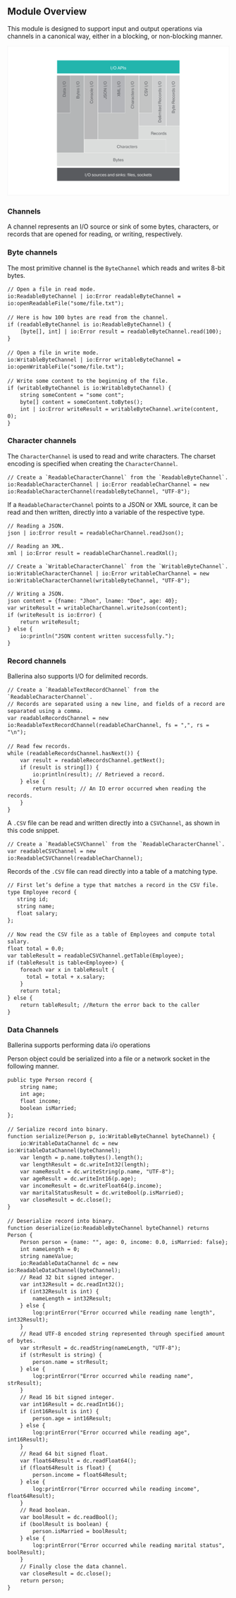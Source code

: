 ## Module Overview

This module is designed to support input and output operations via channels in a canonical way, either in a blocking,
or non-blocking manner.

![architecture](resources/package-architecture.svg)

### Channels
A channel represents an I/O source or sink of some bytes, characters, or records that are opened for reading, or
writing, respectively.
### Byte channels
The most primitive channel is the `ByteChannel` which reads and writes 8-bit bytes.

```ballerina
// Open a file in read mode.
io:ReadableByteChannel | io:Error readableByteChannel = io:openReadableFile("some/file.txt");

// Here is how 100 bytes are read from the channel.
if (readableByteChannel is io:ReadableByteChannel) {
    [byte[], int] | io:Error result = readableByteChannel.read(100);
}

// Open a file in write mode.
io:WritableByteChannel | io:Error writableByteChannel = io:openWritableFile("some/file.txt");

// Write some content to the beginning of the file.
if (writableByteChannel is io:WritableByteChannel) {
    string someContent = "some cont";
    byte[] content = someContent.toBytes();
    int | io:Error writeResult = writableByteChannel.write(content, 0);
}

```
### Character channels
The `CharacterChannel` is used to read and write characters. The charset encoding is specified when creating the
`CharacterChannel`.

 ```ballerina
// Create a `ReadableCharacterChannel` from the `ReadableByteChannel`.
io:ReadableCharacterChannel | io:Error readableCharChannel = new io:ReadableCharacterChannel(readableByteChannel, "UTF-8");
```

If a `ReadableCharacterChannel` points to a JSON or XML source, it can be read and then written, directly into a variable of
the respective type.

```ballerina
// Reading a JSON.
json | io:Error result = readableCharChannel.readJson();
```
```ballerina
// Reading an XML.
xml | io:Error result = readableCharChannel.readXml();
```

```ballerina
// Create a `WritableCharacterChannel` from the `WritableByteChannel`.
io:WritableCharacterChannel | io:Error writableCharChannel = new io:WritableCharacterChannel(writableByteChannel, "UTF-8");
```

```ballerina
// Writing a JSON.
json content = {fname: "Jhon", lname: "Doe", age: 40};
var writeResult = writableCharChannel.writeJson(content);
if (writeResult is io:Error) {
    return writeResult;
} else {
    io:println("JSON content written successfully.");
}
```

### Record channels
Ballerina also supports I/O for delimited records.

```ballerina
// Create a `ReadableTextRecordChannel` from the `ReadableCharacterChannel`.
// Records are separated using a new line, and fields of a record are separated using a comma.
var readableRecordsChannel = new io:ReadableTextRecordChannel(readableCharChannel, fs = ",", rs = "\n");

// Read few records.
while (readableRecordsChannel.hasNext()) {
    var result = readableRecordsChannel.getNext();
    if (result is string[]) {
        io:println(result); // Retrieved a record.
    } else {
        return result; // An IO error occurred when reading the records.
    }
}
```

A `.CSV` file can be read and written directly into a `CSVChannel`, as shown in this code snippet.

```ballerina
// Create a `ReadableCSVChannel` from the `ReadableCharacterChannel`.
var readableCSVChannel = new io:ReadableCSVChannel(readableCharChannel);
```

Records of the `.CSV` file can read directly into a table of a matching type.

 ```ballerina
// First let’s define a type that matches a record in the CSV file.
type Employee record {
    string id;
    string name;
    float salary;
};

// Now read the CSV file as a table of Employees and compute total salary.
float total = 0.0;
var tableResult = readableCSVChannel.getTable(Employee);
if (tableResult is table<Employee>) {
     foreach var x in tableResult {
       total = total + x.salary;
     }
     return total;
} else {
     return tableResult; //Return the error back to the caller
}
```

### Data Channels
Ballerina supports performing data i/o operations

Person object could be serialized into a file or a network socket in the following manner.

```ballerina
public type Person record {
    string name;
    int age;
    float income;
    boolean isMarried;
};

// Serialize record into binary.
function serialize(Person p, io:WritableByteChannel byteChannel) {
    io:WritableDataChannel dc = new io:WritableDataChannel(byteChannel);
    var length = p.name.toBytes().length();
    var lengthResult = dc.writeInt32(length);
    var nameResult = dc.writeString(p.name, "UTF-8");
    var ageResult = dc.writeInt16(p.age);
    var incomeResult = dc.writeFloat64(p.income);
    var maritalStatusResult = dc.writeBool(p.isMarried);
    var closeResult = dc.close();
}

// Deserialize record into binary.
function deserialize(io:ReadableByteChannel byteChannel) returns Person {
    Person person = {name: "", age: 0, income: 0.0, isMarried: false};
    int nameLength = 0;
    string nameValue;
    io:ReadableDataChannel dc = new io:ReadableDataChannel(byteChannel);
    // Read 32 bit signed integer.
    var int32Result = dc.readInt32();
    if (int32Result is int) {
        nameLength = int32Result;
    } else {
        log:printError("Error occurred while reading name length", int32Result);
    }
    // Read UTF-8 encoded string represented through specified amount of bytes.
    var strResult = dc.readString(nameLength, "UTF-8");
    if (strResult is string) {
        person.name = strResult;
    } else {
        log:printError("Error occurred while reading name", strResult);
    }
    // Read 16 bit signed integer.
    var int16Result = dc.readInt16();
    if (int16Result is int) {
        person.age = int16Result;
    } else {
        log:printError("Error occurred while reading age", int16Result);
    }
    // Read 64 bit signed float.
    var float64Result = dc.readFloat64();
    if (float64Result is float) {
        person.income = float64Result;
    } else {
        log:printError("Error occurred while reading income", float64Result);
    }
    // Read boolean.
    var boolResult = dc.readBool();
    if (boolResult is boolean) {
        person.isMarried = boolResult;
    } else {
        log:printError("Error occurred while reading marital status", boolResult);
    }
    // Finally close the data channel.
    var closeResult = dc.close();
    return person;
}
```

